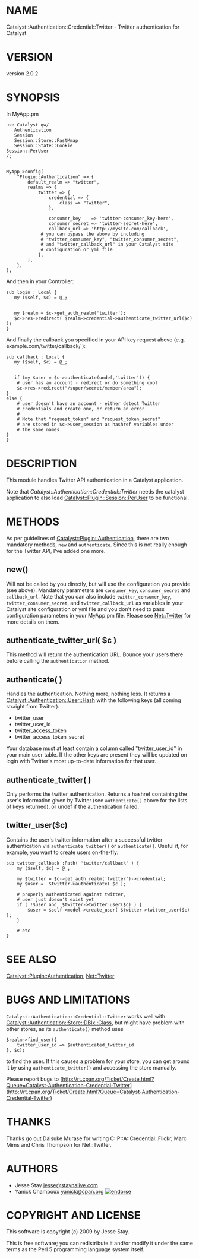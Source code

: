 # NAME

Catalyst::Authentication::Credential::Twitter - Twitter authentication for Catalyst

# VERSION

version 2.0.2

# SYNOPSIS

In MyApp.pm

    use Catalyst qw/
       Authentication
       Session
       Session::Store::FastMmap
       Session::State::Cookie
	Session::PerUser
    /;
    

    MyApp->config(
        "Plugin::Authentication" => {
            default_realm => "twitter",
            realms => {
                twitter => {
                    credential => {
                        class => "Twitter",
                    },

                    consumer_key    => 'twitter-consumer_key-here',
                    consumer_secret => 'twitter-secret-here',
                    callback_url => 'http://mysite.com/callback',
				 # you can bypass the above by including
				 # "twitter_consumer_key", "twitter_consumer_secret", 
				 # and "twitter_callback_url" in your Catalyst site
				 # configuration or yml file
                },
            },
        },
    );

And then in your Controller:

    sub login : Local {
       my ($self, $c) = @_;
       

       my $realm = $c->get_auth_realm('twitter');
       $c->res->redirect( $realm->credential->authenticate_twitter_url($c) );
    }

And finally the callback you specified in your API key request above (e.g.
example.com/twitter/callback/ ):

    sub callback : Local {
       my ($self, $c) = @_;
       

       if (my $user = $c->authenticate(undef,'twitter')) {
		# user has an account - redirect or do something cool
       	$c->res->redirect("/super/secret/member/area");
	}
	else {
		# user doesn't have an account - either detect Twitter
		# credentials and create one, or return an error.
		#
		# Note that "request_token" and "request_token_secret"
		# are stored in $c->user_session as hashref variables under
		# the same names
	}
    }

# DESCRIPTION

This module handles Twitter API authentication in a Catalyst application.

Note that _Catalyst::Authentication::Credential::Twitter_ needs
the catalyst application to also load [Catalyst::Plugin::Session::PerUser](http://search.cpan.org/perldoc?Catalyst::Plugin::Session::PerUser)
to be functional.

# METHODS

As per guidelines of [Catalyst::Plugin::Authentication](http://search.cpan.org/perldoc?Catalyst::Plugin::Authentication), there are two
mandatory methods, `new` and `authenticate`. Since this is not really
enough for the Twitter API, I've added one more.

## new()

Will not be called by you directly, but will use the configuration you
provide (see above). Mandatory parameters are `consumer_key`, `consumer_secret` and
`callback_url`. Note that you can also include `twitter_consumer_key`, `twitter_consumer_secret`, and `twitter_callback_url` as variables in your Catalyst site configuration or yml file and you don't need to pass configuration parameters in your MyApp.pm file.  Please see [Net::Twitter](http://search.cpan.org/perldoc?Net::Twitter) for more details on them.

## authenticate\_twitter\_url( $c )

This method will return the authentication URL. Bounce your users there
before calling the `authentication` method.

## authenticate( )

Handles the authentication. Nothing more, nothing less. It returns
a [Catalyst::Authentication::User::Hash](http://search.cpan.org/perldoc?Catalyst::Authentication::User::Hash) with the following keys
(all coming straight from Twitter).

- twitter\_user
- twitter\_user\_id
- twitter\_access\_token
- twitter\_access\_token\_secret

Your database must at least contain a column called "twitter\_user\_id"
in your main user table. If the other keys are present they will be
updated on login with Twitter's most up-to-date information for that
user.

## authenticate\_twitter( )

Only performs the twitter authentication. Returns a hashref containing
the user's information given by Twitter (see `authenticate()` above for
the lists of keys returned), or undef if the authentication failed.

## twitter\_user($c)

Contains the user's twitter information after a successful twitter
authentication via `authenticate_twitter()` or
`authenticate()`. Useful if, for example, you want to create users
on-the-fly:

    sub twitter_callback :Path( 'twitter/callback' ) {
        my ($self, $c) = @_;

        my $twitter = $c->get_auth_realm('twitter')->credential;
        my $user =  $twitter->authenticate( $c );

        # properly authenticated against twitter,
        # user just doesn't exist yet
        if ( !$user and  $twitter->twitter_user($c) ) {
            $user = $self->model->create_user( $twitter->twitter_user($c) );
        }

        # etc
    }

# SEE ALSO

[Catalyst::Plugin::Authentication](http://search.cpan.org/perldoc?Catalyst::Plugin::Authentication), [Net::Twitter](http://search.cpan.org/perldoc?Net::Twitter)

# BUGS AND LIMITATIONS

`Catalyst::Authentication::Credential::Twitter` works well 
with [Catalyst::Authentication::Store::DBIx::Class](http://search.cpan.org/perldoc?Catalyst::Authentication::Store::DBIx::Class), but might 
have problem with other stores, as its `authenticate()` method uses

    $realm->find_user({
        twitter_user_id => $authenticated_twitter_id
    }, $c);

to find the user. If this causes a problem for your store, 
you can get around it by using `authenticate_twitter()` and
accessing the store manually.

Please report bugs to [http://rt.cpan.org/Ticket/Create.html?Queue=Catalyst-Authentication-Credential-Twitter](http://rt.cpan.org/Ticket/Create.html?Queue=Catalyst-Authentication-Credential-Twitter)

# THANKS

Thanks go out Daisuke Murase for writing C::P::A::Credential::Flickr,
Marc Mims and Chris Thompson for Net::Twitter.

# AUTHORS

- Jesse Stay <jesse@staynalive.com>
- Yanick Champoux <yanick@cpan.org> [![endorse](http://api.coderwall.com/yanick/endorsecount.png)](http://coderwall.com/yanick)

# COPYRIGHT AND LICENSE

This software is copyright (c) 2009 by Jesse Stay.

This is free software; you can redistribute it and/or modify it under
the same terms as the Perl 5 programming language system itself.
